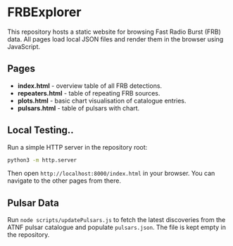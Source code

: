 # FRBExplorer

This repository hosts a static website for browsing Fast Radio Burst (FRB) data. All pages load local JSON files and render them in the browser using JavaScript.

## Pages

- **index.html** - overview table of all FRB detections.
- **repeaters.html** - table of repeating FRB sources.
- **plots.html** - basic chart visualisation of catalogue entries.
- **pulsars.html** - table of pulsars with chart.

## Local Testing..

Run a simple HTTP server in the repository root:

```bash
python3 -m http.server
```

Then open `http://localhost:8000/index.html` in your browser. You can navigate to the other pages from there.

## Pulsar Data

Run `node scripts/updatePulsars.js` to fetch the latest discoveries from the ATNF pulsar catalogue and populate `pulsars.json`. The file is kept empty in the repository.
